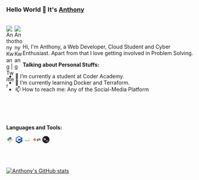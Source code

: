 
### Hello World 👋 It's [Anthony](https://anthonykwang.com/)

<br/>


<a href="https://twitter.com/anthonykwang">
<img align="left" alt="Anthony Kwang | Twitter" width="22px" src="https://cdn.jsdelivr.net/npm/simple-icons@v3/icons/twitter.svg" />
</a>
<a href="https://www.linkedin.com/in/anthony-k-a723191aa/">
<img align="left" alt="Anthony Kwang" width="22px" src="https://cdn.jsdelivr.net/npm/simple-icons@v3/icons/linkedin.svg" />
</a>

<br />

<br />

Hi, I'm Anthony, a Web Developer, Cloud Student and Cyber Enthusiast. Apart from that I love getting involved in Problem Solving.



**Talking about Personal Stuffs:**

- 🔭 I’m currently a student at Coder Academy.
- 🌱 I’m currently learning Docker and Terraform.
- 📫 How to reach me: Any of the Social-Media Platform 

<br />
<br />
<br />

**Languages and Tools:**


<code><img height="20" src="https://raw.githubusercontent.com/github/explore/80688e429a7d4ef2fca1e82350fe8e3517d3494d/topics/python/python.png"></code>
<code><img height="20" src="https://raw.githubusercontent.com/github/explore/80688e429a7d4ef2fca1e82350fe8e3517d3494d/topics/cpp/cpp.png"></code>
<code><img height="20" src="https://raw.githubusercontent.com/github/explore/80688e429a7d4ef2fca1e82350fe8e3517d3494d/topics/mysql/mysql.png"></code>
<code><img height="20" src="https://raw.githubusercontent.com/github/explore/80688e429a7d4ef2fca1e82350fe8e3517d3494d/topics/git/git.png"></code>
<code><img height="20" src="https://raw.githubusercontent.com/github/explore/80688e429a7d4ef2fca1e82350fe8e3517d3494d/topics/terminal/terminal.png"></code>

<br />
<br />

[![Anthony's GitHub stats](https://github-readme-stats.vercel.app/api?username=jodiefostersarmy)](https://github.com/jodiefostersarmy/github-readme-stats)



